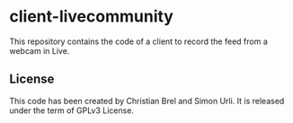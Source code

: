 # client-livecommunity

This repository contains the code of a client to record the feed from a webcam in Live. 

## License

This code has been created by Christian Brel and Simon Urli. It is released under the term of GPLv3 License.